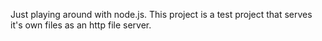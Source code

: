 Just playing around with node.js.  This project is a test project that
serves it's own files as an http file server.

